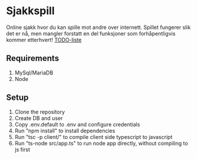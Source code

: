 # Sjakkspill
Online sjakk hvor du kan spille mot andre over internett. Spillet fungerer slik det er nå, men mangler forstatt en del funksjoner som forhåpentligvis kommer etterhvert! [TODO-liste](https://github.com/tobiasrefsholt/Sjakkspill/blob/main/TODO.md)

## Requirements
1. MySql/MariaDB
2. Node

## Setup
1. Clone the repository
2. Create DB and user
3. Copy .env.default to .env and configure credentials
4. Run "npm install" to install dependencies
5. Run "tsc -p client/" to compile client side typescript to javascript
6. Run "ts-node src/app.ts" to run node app directly, without compiling to js first
